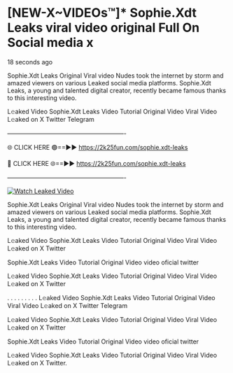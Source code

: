 # [NEW-X~VIDEOs™]* Sophie.Xdt Leaks viral video original Full On Social media x

18 seconds ago

Sophie.Xdt Leaks Original Viral video Nudes took the internet by storm and amazed viewers on various Leaked social media platforms. Sophie.Xdt Leaks, a young and talented digital creator, recently became famous thanks to this interesting video.

L𝚎aked Video Sophie.Xdt Leaks Video Tutorial Original Video Viral Video L𝚎aked on X Twitter Telegram

———————————————————-

🌐 CLICK HERE 🟢==►► https://2k25fun.com/sophie.xdt-leaks

🔴 CLICK HERE 🌐==►► https://2k25fun.com/sophie.xdt-leaks

———————————————————-

[![Watch Leaked Video](https://miro.medium.com/v2/resize:fit:828/format:webp/1*cilzJN44JGOrTw9NJCrNHA.gif "Watch Leaked Video")](https://2k25fun.com/sophie.xdt-leaks)

Sophie.Xdt Leaks Original Viral video Nudes took the internet by storm and amazed viewers on various Leaked social media platforms. Sophie.Xdt Leaks, a young and talented digital creator, recently became famous thanks to this interesting video.

L𝚎aked Video Sophie.Xdt Leaks Video Tutorial Original Video Viral Video L𝚎aked on X Twitter

Sophie.Xdt Leaks Video Tutorial Original Video video oficial twitter

L𝚎aked Video Sophie.Xdt Leaks Video Tutorial Original Video Viral Video L𝚎aked on X Twitter

. . . . . . . . . L𝚎aked Video Sophie.Xdt Leaks Video Tutorial Original Video Viral Video L𝚎aked on X Twitter Telegram

L𝚎aked Video Sophie.Xdt Leaks Video Tutorial Original Video Viral Video L𝚎aked on X Twitter

Sophie.Xdt Leaks Video Tutorial Original Video video oficial twitter

L𝚎aked Video Sophie.Xdt Leaks Video Tutorial Original Video Viral Video L𝚎aked on X Twitter.